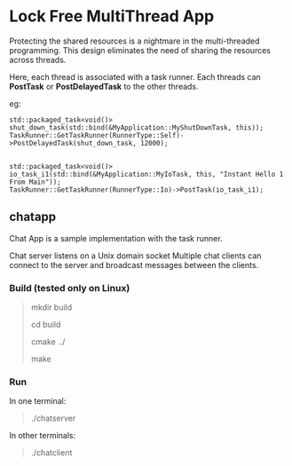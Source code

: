 # Lock Free MultiThread App

Protecting the shared resources is a nightmare in the multi-threaded programming.
This design eliminates the need of sharing the resources across threads.

Here, each thread is associated with a task runner. Each threads can **PostTask** or **PostDelayedTask** to the other threads.

eg:

    std::packaged_task<void()> shut_down_task(std::bind(&MyApplication::MyShutDownTask, this));
    TaskRunner::GetTaskRunner(RunnerType::Self)->PostDelayedTask(shut_down_task, 12000);
    

    std::packaged_task<void()> io_task_i1(std::bind(&MyApplication::MyIoTask, this, "Instant Hello 1 From Main"));
    TaskRunner::GetTaskRunner(RunnerType::Io)->PostTask(io_task_i1);


## chatapp

Chat App is a sample implementation with the task runner.

Chat server listens on a Unix domain socket
Multiple chat clients can connect to the server and broadcast messages between the clients.

### Build (tested only on Linux)

> mkdir build
> 
> cd build
> 
> cmake ../
> 
> make


### Run

In one terminal:

> ./chatserver

In other terminals:

> ./chatclient

